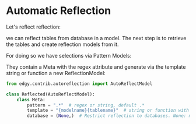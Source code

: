# Automatic Reflection

Let's reflect reflection:

we can reflect tables from database in a model. The next step is to retrieve the tables
and create reflection models from it.

For doing so we have selections via Pattern Models:

They contain a Meta with the regex attribute and generate via the template string or function a new ReflectionModel:


```python
from edgy.contrib.autoreflection import AutoReflectModel

class Reflected(AutoReflectModel):
    class Meta:
        pattern = ".*"  # regex or string, default .*
        template = "{modelname}{tablename}"  # string or function with arguments tablename, modelname, tablekey
        database = (None,)  # Restrict reflection to databases. None: main database of registry, string extra databases of registry

```
